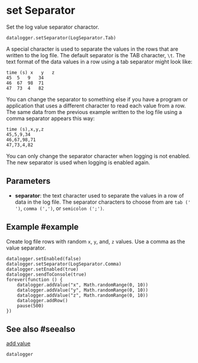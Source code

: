 # set Separator

Set the log value separator charactor.

```sig
datalogger.setSeparator(LogSeparator.Tab)
```

A special character is used to separate the values in the rows that are written to the log file. The default separator is the TAB character, ``\t``. The text format of the data values in a row using a tab separator might look like:

```
time (s) x   y   z
45  5   9   34
46  67  98  71
47  73  4   82
```

You can change the separator to something else if you have a program or application that uses a different character to read each value from a row. The same data from the previous example written to the log file using a comma separator appears this way:

```
time (s),x,y,z
45,5,9,34
46,67,98,71
47,73,4,82
```

You can only change the separator character when logging is not enabled. The new separator is used when logging is enabled again.

## Parameters

* **separator**: the text character used to separate the values in a row of data in the log file. The separator characters to choose from are `tab ('    ')`, `comma (',')`, or `semicolon (';')`.

## Example #example

Create log file rows with random `x`, `y`, and, `z` values. Use a comma as the value separator.

```blocks
datalogger.setEnabled(false)
datalogger.setSeparator(LogSeparator.Comma)
datalogger.setEnabled(true)
datalogger.sendToConsole(true)
forever(function () {
    datalogger.addValue("x", Math.randomRange(0, 10))
    datalogger.addValue("y", Math.randomRange(0, 10))
    datalogger.addValue("z", Math.randomRange(0, 10))
    datalogger.addRow()
    pause(500)
})
```

## See also #seealso

[add value](/reference/datalogger/add-value)

```package
datalogger
```
